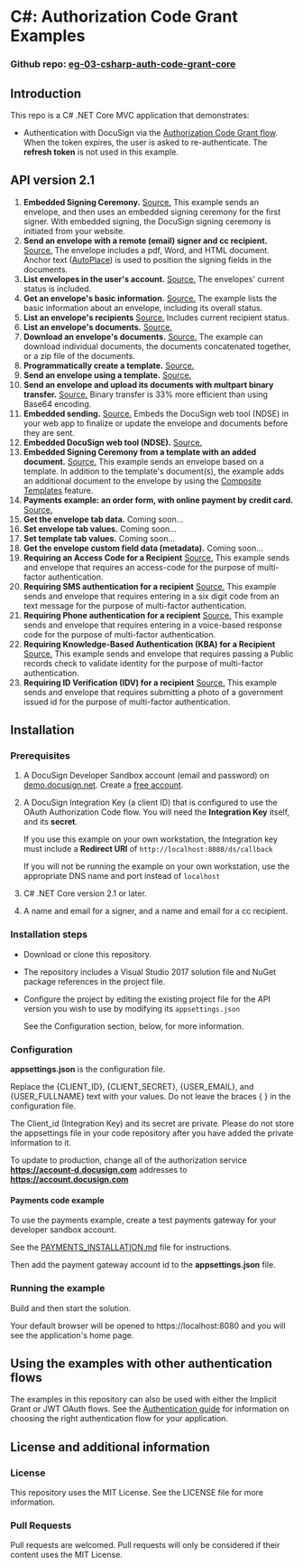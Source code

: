 # C#: Authorization Code Grant Examples

### Github repo: [eg-03-csharp-auth-code-grant-core](./)
## Introduction
This repo is a C# .NET Core MVC application that demonstrates:

* Authentication with DocuSign via the
[Authorization Code Grant flow](https://developers.docusign.com/esign-rest-api/guides/authentication/oauth2-code-grant).
When the token expires, the user is asked to re-authenticate.
The **refresh token** is not used in this example.

## API version 2.1

1. **Embedded Signing Ceremony.**
   [Source.](./eg-03-csharp-auth-code-grant-core/Controllers/Eg001EmbeddedSigningController.cs)
   This example sends an envelope, and then uses an embedded signing ceremony for the first signer.
   With embedded signing, the DocuSign signing ceremony is initiated from your website.
1. **Send an envelope with a remote (email) signer and cc recipient.**
   [Source.](./eg-03-csharp-auth-code-grant-core/Controllers/Eg002SigningViaEmailController.cs)
   The envelope includes a pdf, Word, and HTML document.
   Anchor text ([AutoPlace](https://support.docusign.com/en/guides/AutoPlace-New-DocuSign-Experience)) is used to position the signing fields in the documents.
1. **List envelopes in the user's account.**
   [Source.](./eg-03-csharp-auth-code-grant-core/Controllers/Eg003ListEnvelopesController.cs)
   The envelopes' current status is included.
1. **Get an envelope's basic information.**
   [Source.](./eg-03-csharp-auth-code-grant-core/Controllers/Eg004EnvelopeInfoController.cs)
   The example lists the basic information about an envelope, including its overall status.
1. **List an envelope's recipients**
   [Source.](./eg-03-csharp-auth-code-grant-core/Controllers/Eg005EnvelopeRecipientsController.cs)
   Includes current recipient status.
1. **List an envelope's documents.**
   [Source.](./eg-03-csharp-auth-code-grant-core/Controllers/Eg006EnvelopeDocsController.cs)
1. **Download an envelope's documents.**
   [Source.](./eg-03-csharp-auth-code-grant-core/Controllers/Eg007EnvelopeGetDocController.cs)
   The example can download individual
   documents, the documents concatenated together, or a zip file of the documents.
1. **Programmatically create a template.**
   [Source.](./eg-03-csharp-auth-code-grant-core/Controllers/Eg008CreateTemplateController.cs)
1. **Send an envelope using a template.**
   [Source.](./eg-03-csharp-auth-code-grant-core/Controllers/Eg009UseTemplateController.cs)
1. **Send an envelope and upload its documents with multpart binary transfer.**
   [Source.](./eg-03-csharp-auth-code-grant-core/Controllers/Eg010SendBinaryDocsController.cs)
   Binary transfer is 33% more efficient than using Base64 encoding.
1. **Embedded sending.**
   [Source.](./eg-03-csharp-auth-code-grant-core/Controllers/Eg011EmbeddedSendingController.cs)
   Embeds the DocuSign web tool (NDSE) in your web app to finalize or update
   the envelope and documents before they are sent.
1. **Embedded DocuSign web tool (NDSE).**
   [Source.](./eg-03-csharp-auth-code-grant-core/Controllers/Eg012EmbeddedConsoleController.cs)
1. **Embedded Signing Ceremony from a template with an added document.**
   [Source.](./eg-03-csharp-auth-code-grant-core/Controllers/Eg013AddDocToTemplateController.cs)
   This example sends an envelope based on a template.
   In addition to the template's document(s), the example adds an
   additional document to the envelope by using the
   [Composite Templates](https://developers.docusign.com/esign-rest-api/guides/features/templates#composite-templates)
   feature.
1. **Payments example: an order form, with online payment by credit card.**
   [Source.](./eg-03-csharp-auth-code-grant-core/Controllers/Eg014CollectPaymentController.cs)
1. **Get the envelope tab data.**
   Coming soon...
1. **Set envelope tab values.**
   Coming soon...
1. **Set template tab values.**
   Coming soon...
1. **Get the envelope custom field data (metadata).**
   Coming soon...
1. **Requiring an Access Code for a Recipient**
   [Source.](./eg-03-csharp-auth-code-grant-core/Controllers/Eg019AccessCodeAuthController.cs)
   This example sends and envelope that requires an access-code for the purpose of multi-factor authentication.   
1. **Requiring SMS authentication for a recipient**
   [Source.](./eg-03-csharp-auth-code-grant-core/Controllers/Eg020SmsAuthController.cs)
   This example sends and envelope that requires entering in a six digit code from an text message for the purpose of multi-factor authentication.   
1. **Requiring Phone authentication for a recipient**
   [Source.](./eg-03-csharp-auth-code-grant-core/Controllers/Eg021PhoneAuthController.cs)
   This example sends and envelope that requires entering in a voice-based response code for the purpose of multi-factor authentication.  
1. **Requiring Knowledge-Based Authentication (KBA) for a Recipient**
   [Source.](./eg-03-csharp-auth-code-grant-core/Controllers/Eg022KbaAuthController.cs)
   This example sends and envelope that requires passing a Public records check to validate identity for the purpose of multi-factor authentication.    
1. **Requiring ID Verification (IDV) for a recipient**
   [Source.](./eg-03-csharp-auth-code-grant-core/Controllers/Eg023IdvAuthController.cs)
   This example sends and envelope that requires submitting a photo of a government issued id for the purpose of multi-factor authentication.    
      


## Installation

### Prerequisites
1. A DocuSign Developer Sandbox account (email and password) on [demo.docusign.net](https://demo.docusign.net).
   Create a [free account](https://go.docusign.com/sandbox/productshot/?elqCampaignId=16531).
1. A DocuSign Integration Key (a client ID) that is configured to use the
   OAuth Authorization Code flow.
   You will need the **Integration Key** itself, and its **secret**.

   If you use this example on your own workstation,
   the Integration key must include a **Redirect URI** of `http://localhost:8080/ds/callback`

   If you will not be running the example on your own workstation,
   use the appropriate DNS name and port instead of `localhost`

1. C# .NET Core version 2.1 or later.
1. A name and email for a signer, and a name and email for a cc recipient.

### Installation steps
* Download or clone this repository.
* The repository includes a Visual Studio 2017 solution file and 
NuGet package references in the project file.
* Configure the project by editing the existing project file for 
the API version you wish to use by modifying its
  `appsettings.json`

  See the Configuration section, below, for more information.

### Configuration
**appsettings.json** is the configuration file.

Replace the {CLIENT_ID}, {CLIENT_SECRET}, {USER_EMAIL}, and {USER_FULLNAME}
text with your values. Do not leave the braces { } in the configuration file.

The Client_id (Integration Key) and its secret are private. Please do not
store the appsettings file in your code repository after you have added
the private information to it.

To update to production, change all of the authorization service
**https://account-d.docusign.com** addresses to **https://account.docusign.com**

#### Payments code example
To use the payments example, create a
test payments gateway for your developer sandbox account.

See the
[PAYMENTS_INSTALLATION.md](./PAYMENTS_INSTALLATION.md)
file for instructions.

Then add the payment gateway account id to the **appsettings.json** file.

### Running the example
Build and then start the solution.

Your default browser will be opened to https://localhost:8080 and you will
see the application's home page.

## Using the examples with other authentication flows

The examples in this repository can also be used with either the
Implicit Grant or JWT OAuth flows.
See the [Authentication guide](https://developers.docusign.com/esign-rest-api/guides/authentication)
for information on choosing the right authentication flow for your application.

## License and additional information

### License
This repository uses the MIT License. See the LICENSE file for more information.

### Pull Requests
Pull requests are welcomed. Pull requests will only be considered if their content
uses the MIT License.